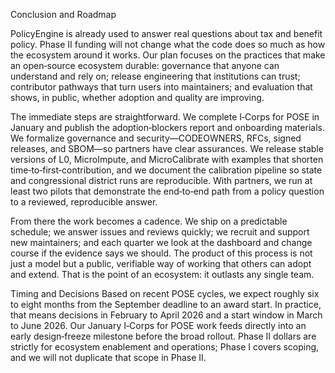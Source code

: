 Conclusion and Roadmap

PolicyEngine is already used to answer real questions about tax and benefit policy. Phase II funding will not change what the code does so much as how the ecosystem around it works. Our plan focuses on the practices that make an open‑source ecosystem durable: governance that anyone can understand and rely on; release engineering that institutions can trust; contributor pathways that turn users into maintainers; and evaluation that shows, in public, whether adoption and quality are improving.

The immediate steps are straightforward. We complete I‑Corps for POSE in January and publish the adoption‑blockers report and onboarding materials. We formalize governance and security—CODEOWNERS, RFCs, signed releases, and SBOM—so partners have clear assurances. We release stable versions of L0, MicroImpute, and MicroCalibrate with examples that shorten time‑to‑first‑contribution, and we document the calibration pipeline so state and congressional district runs are reproducible. With partners, we run at least two pilots that demonstrate the end‑to‑end path from a policy question to a reviewed, reproducible answer.

From there the work becomes a cadence. We ship on a predictable schedule; we answer issues and reviews quickly; we recruit and support new maintainers; and each quarter we look at the dashboard and change course if the evidence says we should. The product of this process is not just a model but a public, verifiable way of working that others can adopt and extend. That is the point of an ecosystem: it outlasts any single team.

Timing and Decisions
Based on recent POSE cycles, we expect roughly six to eight months from the September deadline to an award start. In practice, that means decisions in February to April 2026 and a start window in March to June 2026. Our January I‑Corps for POSE work feeds directly into an early design‑freeze milestone before the broad rollout. Phase II dollars are strictly for ecosystem enablement and operations; Phase I covers scoping, and we will not duplicate that scope in Phase II.
